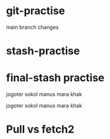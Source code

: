 # git-practise

main branch changes

# stash-practise

# final-stash practise


jogoter sokol manus mara khak



jogoter sokol manus mara khak


# Pull vs fetch2